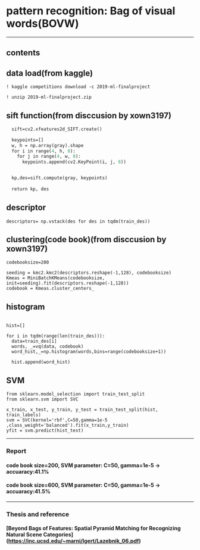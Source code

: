 pattern recognition: Bag of visual words(BOVW)
================================================
<hr/>

## contents

## data load(from kaggle)
``` ! kaggle competitions download -c 2019-ml-finalproject ```

```! unzip 2019-ml-finalproject.zip ```

## sift function(from disccusion by xown3197)
```def dense_sitf_each(gray):
  sift=cv2.xfeatures2d_SIFT.create()

  keypoints=[]
  w, h = np.array(gray).shape
  for i in range(4, h, 8):
    for j in range(4, w, 8):
      keypoints.append(cv2.KeyPoint(i, j, 8))


  kp,des=sift.compute(gray, keypoints)
  
  return kp, des 
  ```
  ## descriptor
  ``` descriptors= np.vstack(des for des in tqdm(train_des)) ```
  
  ## clustering(code book)(from disccusion by xown3197)
  ``` from sklearn.cluster import MiniBatchKMeans
codebooksize=200

seeding = kmc2.kmc2(descriptors.reshape(-1,128), codebooksize)
Kmeas = MiniBatchKMeans(codebooksize, init=seeding).fit(descriptors.reshape(-1,128))
codebook = Kmeas.cluster_centers_ 
```


## histogram
```from scipy.cluster.vq import vq

hist=[]

for i in tqdm(range(len(train_des))):
  data=train_des[i]
  words, _=vq(data, codebook)
  word_hist,_=np.histogram(words,bins=range(codebooksize+1))
  
  hist.append(word_hist)
  ```
  
## SVM
  ```
from sklearn.model_selection import train_test_split
from sklearn.svm import SVC

x_train, x_test, y_train, y_test = train_test_split(hist, train_labels)
svm = SVC(kernel='rbf',C=50,gamma=1e-5 ,class_weight='balanced').fit(x_train,y_train)
yfit = svm.predict(hist_test)
```

--------------
### Report
#### code book size=200,  SVM parameter: C=50, gamma=1e-5 -> accuaracy:41.1%
#### code book size=600,  SVM parameter: C=50, gamma=1e-5 -> accuaracy:41.5%

-----------------------------
### Thesis and reference
#### [Beyond Bags of Features: Spatial Pyramid Matching for Recognizing Natural Scene Categories] (https://inc.ucsd.edu/~marni/Igert/Lazebnik_06.pdf)


